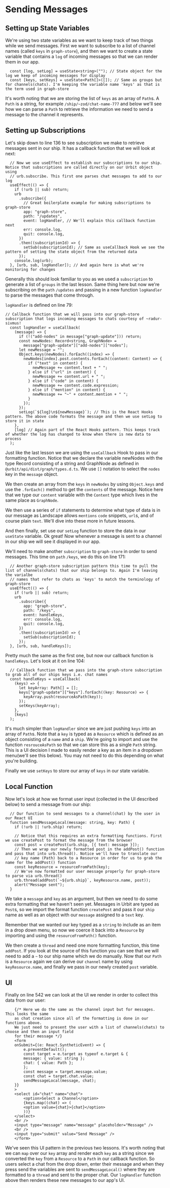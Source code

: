 # Sending Messages

## Setting up State Variables

We're using two state variables as we want to keep track of two things while we send messages. First we want to subscribe to a list of channel names (called `keys` in `graph-store`), and then we want to create a state variable that contains a `log` of incoming messages so that we can render them in our app.

```
  const [log, setLog] = useState<string>(""); // State object for the log we keep of incoming messages for display
  const [keys, setKeys] = useState<Path[]>([]); // Same as groups but for channels(chats). I'm keeping the variable name 'keys' as that is the term used in graph-store

```

It's worth noting that we are storing the list of `keys` as an array of `Path`s. A `Path` is a string, for example `/ship/~zod/chat-name-777` and below we'll see how we can parse a `Path` to retrieve the information we need to send a message to the channel it represents.

## Setting up Subscriptions

Let's skip down to line 136 to see subscription we make to retrieve messages sent in our ship. It has a callback function that we will look at next:

```
  // Now we use useEffect to establish our subscriptions to our ship. Notice that subscriptions are called directly on our Urbit object using
  // urb.subscribe. This first one parses chat messages to add to our log
  useEffect(() => {
    if (!urb || sub) return;
    urb
      .subscribe({
        // Great boilerplate example for making subscriptions to graph-store
        app: "graph-store",
        path: "/updates",
        event: logHandler, // We'll explain this callback function next
        err: console.log,
        quit: console.log,
      })
      .then((subscriptionId) => {
        setSub(subscriptionId); // Same as useCallback Hook we see the pattern of setting the state object from the returned data
      });
    console.log(urb);
  }, [urb, sub, logHandler]); // And again here is what we're monitoring for changes
```

Generally this should look familiar to you as we used a `subscription` to generate a list of `groups` in the last lesson. Same thing here but now we're subscribing on the `path` `/updates` and passing in a new function `logHandler` to parse the messages that come through.

`logHandler` is defined on line 79:

```
// Callback function that we will pass into our graph-store subscription that logs incoming messages to chats courtesy of ~radur-sivmus!
  const logHandler = useCallback(
    (message) => {
      if (!("add-nodes" in message["graph-update"])) return;
      const newNodes: Record<string, GraphNode> =
        message["graph-update"]["add-nodes"]["nodes"];
      let newMessage = "";
      Object.keys(newNodes).forEach((index) => {
        newNodes[index].post.contents.forEach((content: Content) => {
          if ("text" in content) {
            newMessage += content.text + " ";
          } else if ("url" in content) {
            newMessage += content.url + " ";
          } else if ("code" in content) {
            newMessage += content.code.expression;
          } else if ("mention" in content) {
            newMessage += "~" + content.mention + " ";
          }
        });
      });
      setLog(`${log}\n${newMessage}`); // This is the React Hooks pattern. The above code formats the message and then we use setLog to store it in state
    },
    [log] // Again part of the React Hooks pattern. This keeps track of whether the log has changed to know when there is new data to process
  );
```

Just like the last lesson we are using the `useCallback` Hook to pass in our formatting function. Notice that we declare the variable newNodes with the type Record consisting of a string and GraphNode as defined in `@urbit/api/dist/graph/types.d.ts`. We use `[]` notation to select the `nodes` key in the `message` object.

We then create an array from the `keys` in `newNodes` by using `Object.keys` and use the `.forEach()` method to get the `contents` of the message. Notice here that we type our `content` variable with the `Content` type which lives in the same place as `GraphNode`.

We then use a series of `if` statements to determine what type of data is in our message as Landscape allows `mentions` `code` snippets, `url`s, and of course plain `text`. We'll dive into these more in future lessons.

And then finally, set use our `setLog` function to store the data in our `useState` variable. Ok great! Now whenever a message is sent to a channel in our ship we will see it displayed in our app.

We'll need to make another `subscription` to `graph-store` in order to send messages. This time on `path` `/keys`, we do this on line 171:

```
  // Another graph-store subscription pattern this time to pull the list of channels(chats) that our ship belongs to. Again I'm leaving the varialbe
  // names that refer to chats as 'keys' to match the terminology of graph-store
  useEffect(() => {
    if (!urb || sub) return;
    urb
      .subscribe({
        app: "graph-store",
        path: "/keys",
        event: handleKeys,
        err: console.log,
        quit: console.log,
      })
      .then((subscriptionId) => {
        setSub(subscriptionId);
      });
  }, [urb, sub, handleKeys]);
```

Pretty much the same as the first one, but now our callback function is `handleKeys`. Let's look at it on line 104:

```
  // Callback function that we pass into the graph-store subscription to grab all of our ships keys i.e. chat names
  const handleKeys = useCallback(
    (keys) => {
      let keyArray: Path[] = [];
      keys["graph-update"]["keys"].forEach((key: Resource) => {
        keyArray.push(resourceAsPath(key));
      });
      setKeys(keyArray);
    },
    [keys]
  );
```

It's much simpler than `logHandler` since we are just pushing `keys` into an array of `Path`s. Note that a `key` is typed as a `Resource` which is defined as an object consisting of a `name` and a `ship`. We're going to import and use the function `resrouceAsPath` so that we can store this as a single `Path` string. This is a UI decision I made to easily render a key as an item in a dropdown menu(we'll see this below). You may not need to do this depending on what you're building.

Finally we use `setKeys` to store our array of `keys` in our state variable.

## Local Function

Now let's look at how we format user input (collected in the UI described below) to send a message from our ship:

```
  // Our function to send messages to a channel(chat) by the user in our React UI
  function sendMessageLocal(message: string, key: Path) {
    if (!urb || !urb.ship) return;

    // Notice that this requires an extra formatting functions. First we use createPost to format the message from the browser
    const post = createPost(urb.ship, [{ text: message }]);
    // Then we wrap our newly formatted post in the addPost() function and pass that into urb.thread(). Notice we'll have to translate our
    // key name (Path) back to a Resource in order for us to grab the name for the addPost() function
    const keyResource = resourceFromPath(key);
    // We've now formatted our user message properly for graph-store to parse via urb.thread()
    urb.thread(addPost(`~${urb.ship}`, keyResource.name, post));
    alert("Message sent");
  }
```

We take a `message` and `key` as an argument, but then we need to do some extra formatting that we haven't seen yet. Messages in Urbit are typed as `Post`s, so we import the format function `createPost` and pass it our `ship` name as well as an object with our `message` assigned to a `text` key.

Remember that we wanted our key typed as a `string` to include as an item in a drop down menu, so now we coerce it back into a `Resource` by importing and using the `resourceFromPath()` function.

We then create a `thread` and need one more formatting function, this time `addPost`. If you look at the source of this function you can see that we will need to add a `~` to our ship name which we do manually. Now that our `Path` is a `Resource` again we can derive our `channel` name by using `keyResource.name`, and finally we pass in our newly created `post` variable.

## UI

Finally on line 542 we can look at the UI we render in order to collect this data from our user:

```
    {/* Here we do the same as the channel input but for messages. This looks the same
    as chat creation since all of the formatting is done in our functions above.
    We just need to present the user with a list of channels(chats) to choose and then an input field
    for their message */}
    <form
    onSubmit={(e: React.SyntheticEvent) => {
        e.preventDefault();
        const target = e.target as typeof e.target & {
        message: { value: string };
        chat: { value: Path };
        };
        const message = target.message.value;
        const chat = target.chat.value;
        sendMessageLocal(message, chat);
    }}
    >
    <select id="chat" name="chat">
        <option>Select a Channel</option>
        {keys.map((chat) => (
        <option value={chat}>{chat}</option>
        ))}
    </select>
    <br />
    <input type="message" name="message" placeholder="Message" />
    <br />
    <input type="submit" value="Send Message" />
    </form>
```

We've seen this UI pattern in the previous two lessons. It's worth noting that we can `map` over our `key` array and render each `key` as a string since we converted the `key` from a `Resource` to a `Path` in our callback function. So users select a chat from the drop down, enter their message and when they press send the variables are sent to `sendMessageLocal()` where they are formatted to a `thread` and sent to the proper chat. Our `logHandler` function above then renders these new messages to our app's UI.
